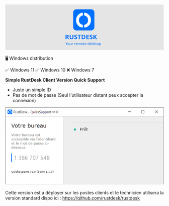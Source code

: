 <p align="center">
  <img src="logo-header.svg" alt="RustDesk - Your remote desktop"><br>
</p>
🖥️ Windows distribution 

✅ Windows 11 ✅ Windows 10   ❌ Windows 7

<b>Simple RustDesk Client Version Quick Support</b>

- Juste un simple ID
- Pas de mot de passe (Seul l'utilisateur distant peux accepter la connexion)

<img src="screen.png">


Cette version est a déployer sur les postes clients et le technicien utilisera la version standard dispo ici : https://github.com/rustdesk/rustdesk
